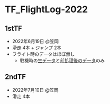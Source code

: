 # TF_FlightLog-2022

## 1stTF
- 2022年6月19日 @笠岡
- 滑走 4本 + ジャンプ 2本
- フライト時のデータはほぼ無し
  - 駐機時の[生データ](220619_1st_TF/FLIGHT-raw.CSV)と[前処理後のデータ](220619_1st_TF/FLIGHT-preprocessed.CSV)のみ

## 2ndTF
- 2022年7月10日 @笠岡
- 滑走 4本
